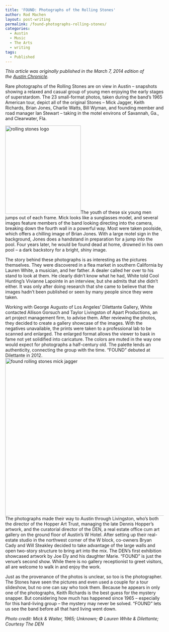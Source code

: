 ```yaml
---
title: 'FOUND: Photographs of the Rolling Stones'
author: Rod Machen
layout: post-writing
permalink: /found-photographs-rolling-stones/
categories:
  - Austin
  - Music
  - The Arts
  - writing
tags:
  - Published
---
```

*This article was originally published in the March 7, 2014 edition of the <a href="http://www.austinchronicle.com/arts/2014-03-07/found-photographs-of-the-rolling-stones/" target="_blank">Austin Chronicle</a>.*

Rare photographs of the Rolling Stones are on view in Austin – snapshots showing a relaxed and casual group of young men enjoying the early stages of superstardom. The 23 small-format photos, taken during the band&#8217;s 1965 American tour, depict all of the original Stones – Mick Jagger, Keith Richards, Brian Jones, Charlie Watts, Bill Wyman, and founding member and road manager Ian Stewart – taking in the motel environs of Savannah, Ga., and Clearwater, Fla.

<img class="alignright  wp-image-461" style="border: 0px;" alt="rolling stones logo" src="http://words.rodmachen.com/wp-content/uploads/2014/03/rolling-stones-logo.jpg" width="240" height="280" />The youth of these six young men jumps out of each frame. Mick looks like a sunglasses model, and several images feature members of the band looking directing into the camera, breaking down the fourth wall in a powerful way. Most were taken poolside, which offers a chilling image of Brian Jones. With a large motel sign in the background, Jones does a handstand in preparation for a jump into the pool. Four years later, he would be found dead at home, drowned in his own pool – a dark backstory for a bright, shiny image.<!--more-->

The story behind these photographs is as interesting as the pictures themselves. They were discovered in a flea market in southern California by Lauren White, a musician, and her father. A dealer called her over to his stand to look at them. He clearly didn&#8217;t know what he had, White told Cool Hunting&#8217;s Vivianne Lapointe in an interview, but she admits that she didn&#8217;t either. It was only after doing research that she came to believe that the images hadn&#8217;t been published or seen by many people since they were taken.

Working with George Augusto of Los Angeles&#8217; Dilettante Gallery, White contacted Allison Gorsuch and Taylor Livingston of Apart Productions, an art project management firm, to advise them. After reviewing the photos, they decided to create a gallery showcase of the images. With the negatives unavailable, the prints were taken to a professional lab to be scanned and enlarged. The enlarged format allows the viewer to bask in fame not yet solidified into caricature. The colors are muted in the way one would expect for photographs a half-century old. The palette lends an authenticity, connecting the group with the time. &#8220;FOUND&#8221; debuted at Dilettante in 2012.  
<img class="alignright size-full wp-image-455" alt="found rolling stones mick jagger" src="http://words.rodmachen.com/wp-content/uploads/2014/03/found-rolling-stones-mick-jagger.jpg" width="720" height="500" />  
The photographs made their way to Austin through Livingston, who&#8217;s both the director of the Hopper Art Trust, managing the late Dennis Hopper&#8217;s artwork, and the curatorial director of the DEN, a real estate office cum art gallery on the ground floor of Austin&#8217;s W Hotel. After setting up their real-estate studio in the northwest corner of the W block, co-owners Bryan Cady and Will Steakley decided to take advantage of the large walls and open two-story structure to bring art into the mix. The DEN&#8217;s first exhibition showcased artwork by Joe Ely and his daughter Marie. &#8220;FOUND&#8221; is just the venue&#8217;s second show. While there is no gallery receptionist to greet visitors, all are welcome to walk in and enjoy the work.

Just as the provenance of the photos is unclear, so too is the photographer. The Stones have seen the pictures and even used a couple for a tour slideshow, but no one can say who took them. Because he appears in only one of the photographs, Keith Richards is the best guess for the mystery snapper. But considering how much has happened since 1965 – especially for this hard-living group – the mystery may never be solved. &#8220;FOUND&#8221; lets us see the band before all that hard living went down.

*Photo credit: Mick & Waiter, 1965; Unknown; © Lauren White & Dilettante; Courtesy The DEN*